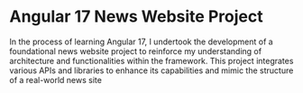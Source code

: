 # Angular 17 News Website Project
 In the process of learning Angular 17, I undertook the development of a foundational news website project to reinforce my understanding of architecture and functionalities within the framework. This project integrates various APIs and libraries to enhance its capabilities and mimic the structure of a real-world news site

